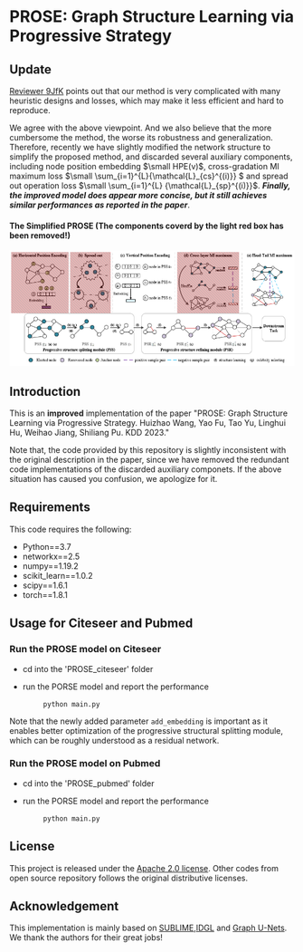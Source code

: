 # PROSE: Graph Structure Learning via **Pro**gressive **S**trat**e**gy

## Update
[Reviewer 9JfK](https://openreview.net/forum?id=qgjMCSkhRff&noteId=qq09SQpx-a) points out that our method is very complicated with many heuristic designs and losses, which may make it less efficient and hard to reproduce.

We agree with the above viewpoint. And we also believe that the more cumbersome the method, the worse its robustness and generalization. Therefore, recently we have slightly modified the network structure to simplify the proposed method, and discarded several auxiliary components, including node position embedding $\small HPE(v)$,  cross-gradation MI maximum loss $\small \sum_{i=1}^{L}{\mathcal{L}_{cs}^{(i)}} $ and spread out operation loss $\small \sum_{i=1}^{L} {\mathcal{L}_{sp}^{(i)}}$. ***Finally, the improved model does appear more concise, but it still achieves similar performances as reported in the paper***.

#### The Simplified PROSE (The components coverd by the light red box has been removed!)
![Simplified Model.](simplified_architecture.png)

## Introduction
This is an **improved** implementation of the paper "PROSE: Graph Structure Learning via Progressive Strategy. Huizhao Wang, Yao Fu, Tao Yu, Linghui Hu, Weihao Jiang, Shiliang Pu. KDD 2023."

Note that, the code provided by this repository is slightly inconsistent with the original description in the paper, since we have removed the redundant code implementations of the discarded auxiliary componets. If the above situation has caused you confusion, we apologize for it.


## Requirements
This code requires the following:
* Python==3.7
* networkx==2.5
* numpy==1.19.2
* scikit_learn==1.0.2
* scipy==1.6.1
* torch==1.8.1


## Usage for Citeseer and Pubmed

### Run the PROSE model on Citeseer
* cd into the 'PROSE_citeseer' folder
* run the PORSE model and report the performance

    ```
         python main.py
    ``` 
Note that the newly added parameter `add_embedding` is important as it enables better optimization of the progressive structural splitting module, which can be roughly understood as a residual network.

### Run the PROSE model on Pubmed
* cd into the 'PROSE_pubmed' folder
* run the PORSE model and report the performance

    ```
         python main.py
    ```

## License

This project is released under the [Apache 2.0 license](./LICENSE). Other codes from open source repository follows the original distributive licenses.

## Acknowledgement
This implementation is mainly based on [SUBLIME](https://github.com/GRAND-Lab/SUBLIME),[IDGL](https://github.com/hugochan/IDGL) and [Graph U-Nets](https://github.com/HongyangGao/Graph-U-Nets). We thank the authors for their great jobs!
